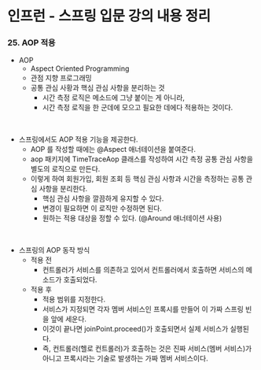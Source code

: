 # 인프런 - 스프링 입문 강의 내용 정리

### 25. AOP 적용

- AOP 
  - Aspect Oriented Programming
  - 관점 지향 프로그래밍
  - 공통 관심 사황과 핵심 관심 사항을 분리하는 것
    - 시간 측정 로직은 메소드에 그냥 붙이는 게 아니라,
    - 시간 측정 로직을 한 군데에 모으고 필요한 데에다 적용하는 것이다.

<br/>

- 스프링에서도 AOP 적용 기능을 제공한다.
  - AOP 를 작성할 때에는 @Aspect 애너테이션을 붙여준다.
  - aop 패키지에 TimeTraceAop 클래스를 작성하여 시간 측정 공통 관심 사항을 별도의 로직으로 만든다.
  - 이렇게 하여 회원가입, 회원 조회 등 핵심 관심 사항과 시간을 측정하는 공통 관심 사항을 분리한다.
    - 핵심 관심 사항을 깔끔하게 유지할 수 있다.
    - 변경이 필요하면 이 로직만 수정하면 된다.
    - 원하는 적용 대상을 정할 수 있다. (@Around 애너테이션 사용)

<br/>

- 스프링의 AOP 동작 방식
  - 적용 전
    - 컨트롤러가 서비스를 의존하고 있어서 컨트롤러에서 호출하면 서비스의 메소드가 호출되었다. 
  - 적용 후
    - 적용 범위를 지정한다.
    - 서비스가 지정되면 각자 멤버 서비스인 프록시를 만들어 이 가짜 스프링 빈을 앞에 세운다.
    - 이것이 끝나면 joinPoint.proceed()가 호출되면서 실제 서비스가 실행된다.
    - 즉, 컨트롤러(헬로 컨트롤러)가 호출하는 것은 진짜 서비스(멤버 서비스)가 아니고 프록시라는 기술로 발생하는 가짜 멤버 서비스이다.
